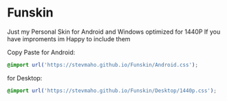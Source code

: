 # Funskin
Just my Personal Skin for Android and Windows optimized for 1440P 
If you have improments im Happy to include them

Copy Paste
for Android: 
```css
@import url('https://stevmaho.github.io/Funskin/Android.css');
```

for Desktop:
```css
@import url('https://stevmaho.github.io/Funskin/Desktop/1440p.css');
```





